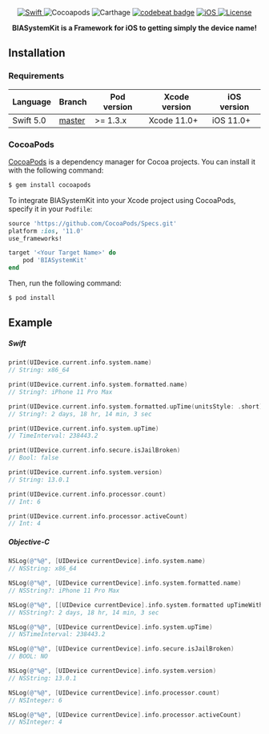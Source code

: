 <p align="center">
	<a href="https://github.com/Carthage/Carthage">
		<img src="https://img.shields.io/badge/language-Swift-orange.svg?style=flat-square" alt="Swift"/>
	</a>
	<img src="https://img.shields.io/cocoapods/v/BIASystemKit.svg?style=flat-square" alt="Cocoapods"/>
	<img src="https://img.shields.io/badge/Carthage-compatible-blue.svg?style=flat-square" alt="Carthage"/>
	<a href="https://codebeat.co/projects/github-com-stefaniosapps-biasystemkit-master"><img alt="codebeat badge" src="https://codebeat.co/badges/43e4f011-c685-4b7b-b830-9914393eccd9" /></a>
	<a href="http://cocoapods.org/pods/BIASystemKit">
		<img src="https://img.shields.io/cocoapods/p/BIASystemKit.svg?style=flat-square" alt="iOS"/>
	</a>
	<a href="http://cocoapods.org/pods/BIASystemKit">
		<img src="https://img.shields.io/cocoapods/l/BIASystemKit.svg?style=flat-square" alt="License"/>
	</a>
</p>

<p align="center">
	<b>
	BIASystemKit is a Framework for iOS to getting simply the device name!
	</b>
</p>

## Installation

### Requirements


| Language  | Branch                                                           | Pod version | Xcode version         | iOS version |
| --------- | ---------------------------------------------------------------- | ----------- | --------------------- | ----------- |
| Swift 5.0 | [master](https://github.com/StefaniOSApps/BIASystemKit/tree/master) | >= 1.3.x    | Xcode 11.0+           | iOS 11.0+    |



### CocoaPods

[CocoaPods](http://cocoapods.org) is a dependency manager for Cocoa projects. You can install it with the following command:

```bash
$ gem install cocoapods
```

To integrate BIASystemKit into your Xcode project using CocoaPods, specify it in your `Podfile`:

```ruby
source 'https://github.com/CocoaPods/Specs.git'
platform :ios, '11.0'
use_frameworks!

target '<Your Target Name>' do
    pod 'BIASystemKit'
end
```

Then, run the following command:

```bash
$ pod install
```

## Example
##### Swift
```swift
print(UIDevice.current.info.system.name)
// String: x86_64

print(UIDevice.current.info.system.formatted.name)
// String?: iPhone 11 Pro Max

print(UIDevice.current.info.system.formatted.upTime(unitsStyle: .short))
// String?: 2 days, 18 hr, 14 min, 3 sec

print(UIDevice.current.info.system.upTime)
// TimeInterval: 238443.2

print(UIDevice.current.info.secure.isJailBroken)
// Bool: false

print(UIDevice.current.info.system.version)
// String: 13.0.1

print(UIDevice.current.info.processor.count)
// Int: 6

print(UIDevice.current.info.processor.activeCount)
// Int: 4
```

##### Objective-C
```objective-c
NSLog(@"%@", [UIDevice currentDevice].info.system.name)
// NSString: x86_64

NSLog(@"%@", [UIDevice currentDevice].info.system.formatted.name)
// NSString?: iPhone 11 Pro Max

NSLog(@"%@", [[UIDevice currentDevice].info.system.formatted upTimeWithUnitsStyle:NSDateComponentsFormatterUnitsStyleShort])
// NSString?: 2 days, 18 hr, 14 min, 3 sec

NSLog(@"%@", [UIDevice currentDevice].info.system.upTime)
// NSTimeInterval: 238443.2

NSLog(@"%@", [UIDevice currentDevice].info.secure.isJailBroken)
// BOOL: NO

NSLog(@"%@", [UIDevice currentDevice].info.system.version)
// NSString: 13.0.1

NSLog(@"%@", [UIDevice currentDevice].info.processor.count)
// NSInteger: 6

NSLog(@"%@", [UIDevice currentDevice].info.processor.activeCount)
// NSInteger: 4
```
